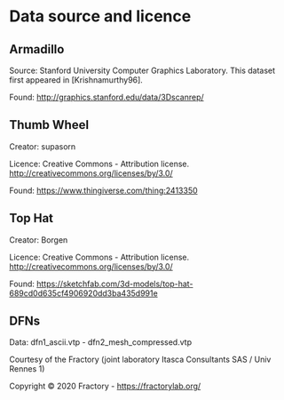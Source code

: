 # Data source and licence

## Armadillo

Source: Stanford University Computer Graphics Laboratory. This dataset first appeared in \[Krishnamurthy96\]. 

Found: http://graphics.stanford.edu/data/3Dscanrep/

## Thumb Wheel

Creator: supasorn

Licence: Creative Commons - Attribution license. http://creativecommons.org/licenses/by/3.0/

Found: https://www.thingiverse.com/thing:2413350

## Top Hat

Creator: Borgen

Licence: Creative Commons - Attribution license. http://creativecommons.org/licenses/by/3.0/

Found: https://sketchfab.com/3d-models/top-hat-689cd0d635cf4906920dd3ba435d991e

## DFNs 

Data: dfn1_ascii.vtp - dfn2_mesh_compressed.vtp

Courtesy of the Fractory (joint laboratory Itasca Consultants SAS / Univ Rennes 1)

Copyright © 2020 Fractory - https://fractorylab.org/